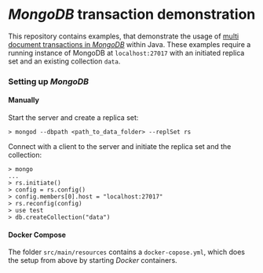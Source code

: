 # _MongoDB_ transaction demonstration

This repository contains examples, that demonstrate the usage of [multi document transactions in _MongoDB_](https://docs.mongodb.com/master/core/transactions/) within Java. These examples require a running instance of MongoDB at `localhost:27017` with an initiated replica set and an existing collection `data`.

### Setting up _MongoDB_

#### Manually

Start the server and create a replica set:
```
> mongod --dbpath <path_to_data_folder> --replSet rs
```

Connect with a client to the server and initiate the replica set and the collection:
```
> mongo
...
> rs.initiate()
> config = rs.config()
> config.members[0].host = "localhost:27017"
> rs.reconfig(config)
> use test
> db.createCollection("data")
```

#### Docker Compose

The folder `src/main/resources` contains a `docker-copose.yml`, which does the setup from above by starting _Docker_ containers.